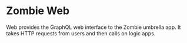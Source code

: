Zombie Web
==========

Web provides the GraphQL web interface to the Zombie umbrella app. It takes
HTTP requests from users and then calls on logic apps.
